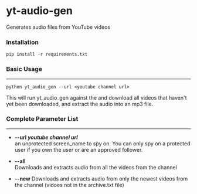 # yt-audio-gen
Generates audio files from YouTube videos

### Installation
`pip install -r requirements.txt`

### Basic Usage
***
`python yt_audio_gen --url <youtube channel url>`

This will run yt_audio_gen against the *<youtube channel url>* and download all videos that haven't yet been downloaded, and extract the audio into an mp3 file.


### Complete Parameter List
***
+ __--url *youtube channel url*__  
an unprotected screen_name to spy on. 
You can only spy on a protected user if you own the user or are an approved follower.

+ __--all__  
  Downloads and extracts audio from all the videos from the channel

+ __--new__ 
  Downloads and extracts audio from only the newest videos from the channel (vidoes not in the archive.txt file)
